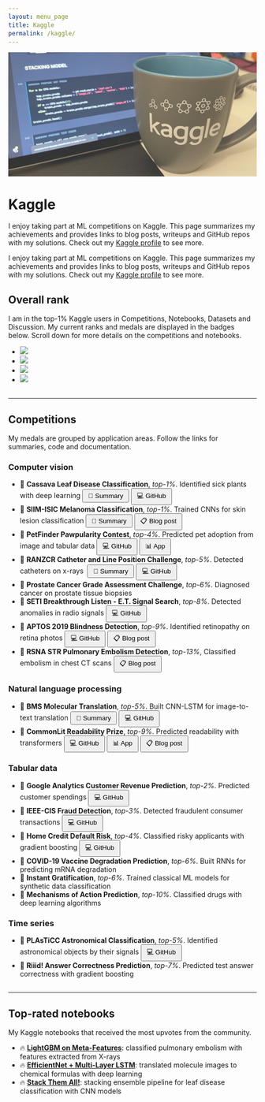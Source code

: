 ```yaml
---
layout: menu_page
title: Kaggle
permalink: /kaggle/
---
```


<meta charset="UTF-8">

<div class="container">
  <div style="width:100%;height:0; padding-top:50%;position:relative;">
    <img src="../images/menu/photo_kaggle.jpg" style="width:100%; opacity:0.8; position:absolute; top:0; left:0">
  </div>  
  <div class="content">
    <h1>Kaggle</h1>
    <p><span class="cover-desc" style="color:var(--page-desc-color)">I enjoy taking part at ML competitions on Kaggle. This page summarizes my achievements and provides links to blog posts, writeups and GitHub repos with my solutions. Check out my <a href="https://www.kaggle.com/kozodoi">Kaggle profile</a> to see more.</span></p>
  </div>
</div>

<p><span class="page-desc">I enjoy taking part at ML competitions on Kaggle. This page summarizes my achievements and provides links to blog posts, writeups and GitHub repos with my solutions. Check out my <a href="https://www.kaggle.com/kozodoi">Kaggle profile</a> to see more.</span></p>


<!----------------------------------------------------------------------------->
## Overall rank

I am in the top-1% Kaggle users in Competitions, Notebooks, Datasets and Discussion. My current ranks and medals are displayed in the badges below. Scroll down for more details on the competitions and notebooks.

<div class="social-links" align = "left">
<ul class = "badge-list">
<li><img src="https://road-to-kaggle-grandmaster.vercel.app/api/badges/kozodoi/competition/light"/></li>
<li><img src="https://road-to-kaggle-grandmaster.vercel.app/api/badges/kozodoi/dataset/light"/></li>
<li><img src="https://road-to-kaggle-grandmaster.vercel.app/api/badges/kozodoi/notebook/light"/></li>
<li><img src="https://road-to-kaggle-grandmaster.vercel.app/api/badges/kozodoi/discussion/light"/></li>
</ul>
</div>

<hr style="height:1px; visibility:hidden;" />
<hr style="height:1px;border-width:0;color:rgb(50,50,50);background-color:rgb(50,50,50)">


<!----------------------------------------------------------------------------->
## Competitions

My medals are grouped by application areas. Follow the links for summaries, code and documentation.

### Computer vision

- &#129351; **Cassava Leaf Disease Classification**, *top-1%*. Identified sick plants with deep learning <button class="btn" style="padding-top: 4px; padding-bottom: 4px; padding-left: 10px; padding-right: 10px;" onclick="window.open('https://www.kaggle.com/c/cassava-leaf-disease-classification/discussion/220751)" type="button">&#128214; Summary</button> <button class="btn" style="padding-top: 4px; padding-bottom: 4px; padding-left: 10px; padding-right: 10px;" onclick="window.open('https://github.com/kozodoi/Kaggle_Leaf_Disease_Classification')" type="button">&#128187; GitHub</button>
- &#129351; **SIIM-ISIC Melanoma Classification**, *top-1%*. Trained CNNs for skin lesion classification <button class="btn" style="padding-top: 4px; padding-bottom: 4px; padding-left: 10px; padding-right: 10px;" onclick="window.open('https://www.kaggle.com/c/siim-isic-melanoma-classification/discussion/175624')" type="button">&#128214; Summary</button> <button class="btn" style="padding-top: 4px; padding-bottom: 4px; padding-left: 10px; padding-right: 10px;" onclick="window.open('https://kozodoi.me/python/deep%20learning/computer%20vision/competitions/2020/08/30/pre-training.html')" type="button">&#128203; Blog post</button>
- &#129352; **PetFinder Pawpularity Contest**, *top-4%*. Predicted pet adoption from image and tabular data <button class="btn" style="padding-top: 4px; padding-bottom: 4px; padding-left: 10px; padding-right: 10px;" onclick="window.open('https://github.com/kozodoi/Pet_Pawpularity')" type="button">&#128187; GitHub</button> <button class="btn" style="padding-top: 4px; padding-bottom: 4px; padding-left: 10px; padding-right: 10px;" onclick="window.open('https://share.streamlit.io/kozodoi/pet_pawpularity/main/web_app.py')" type="button">&#128202; App</button>
- &#129352; **RANZCR Catheter and Line Position Challenge**, *top-5%*. Detected catheters on x-rays &nbsp;<button class="btn" style="padding-top: 4px; padding-bottom: 4px; padding-left: 10px; padding-right: 10px;" onclick="window.open('https://www.kaggle.com/c/ranzcr-clip-catheter-line-classification/discussion/226664')" type="button">&#128214; Summary</button> <button class="btn" style="padding-top: 4px; padding-bottom: 4px; padding-left: 10px; padding-right: 10px;" onclick="window.open('https://github.com/kozodoi/Kaggle_RANZCR_Challenge')" type="button">&#128187; GitHub</button>
- &#129353; **Prostate Cancer Grade Assessment Challenge**, *top-6%*. Diagnosed cancer on prostate tissue biopsies
- &#129353; **SETI Breakthrough Listen - E.T. Signal Search**, *top-8%*. Detected anomalies in radio signals  <button class="btn" style="padding-top: 4px; padding-bottom: 4px; padding-left: 10px; padding-right: 10px;" onclick="window.open('https://github.com/kozodoi/SETI_Signal_Search')" type="button">&#128187; GitHub</button>
- &#129353; **APTOS 2019 Blindness Detection**, *top-9%*. Identified retinopathy on retina photos <button class="btn" style="padding-top: 4px; padding-bottom: 4px; padding-left: 10px; padding-right: 10px;" onclick="window.open('https://github.com/kozodoi/Udacity_Blindness_Detection')" type="button">&#128187; GitHub</button> <button class="btn" style="padding-top: 4px; padding-bottom: 4px; padding-left: 10px; padding-right: 10px;" onclick="window.open('https://kozodoi.me/python/deep%20learning/computer%20vision/competitions/2020/07/11/blindness-detection.html')" type="button">&#128203; Blog post</button>
- &#129353; **RSNA STR Pulmonary Embolism Detection**, *top-13%*, Classified embolism in chest CT scans <button class="btn" style="padding-top: 4px; padding-bottom: 4px; padding-left: 10px; padding-right: 10px;" onclick="window.open('https://kozodoi.me/python/deep%20learning/computer%20vision/tutorial/2020/10/30/pytorch-xla-tpu.html')" type="button">&#128203; Blog post</button>


### Natural language processing

- &#129352; **BMS Molecular Translation**, *top-5%*. Built CNN-LSTM for image-to-text translation <button class="btn" style="padding-top: 4px; padding-bottom: 4px; padding-left: 10px; padding-right: 10px;" onclick="window.open('https://www.kaggle.com/c/bms-molecular-translation/discussion/243845')" type="button">&#128214; Summary</button> <button class="btn" style="padding-top: 4px; padding-bottom: 4px; padding-left: 10px; padding-right: 10px;" onclick="window.open('https://github.com/kozodoi/BMS_Molecular_Translation')" type="button">&#128187; GitHub</button>
- &#129353; **CommonLit Readability Prize**, *top-9%*. Predicted readability with transformers <button class="btn" style="padding-top: 4px; padding-bottom: 4px; padding-left: 10px; padding-right: 10px;" onclick="window.open('https://github.com/kozodoi/Kaggle_Readability')" type="button">&#128187; GitHub</button> <button class="btn" style="padding-top: 4px; padding-bottom: 4px; padding-left: 10px; padding-right: 10px;" onclick="window.open('https://share.streamlit.io/kozodoi/text_readability_prediction/main/web_app.py')" type="button">&#128202; App</button> <button class="btn" style="padding-top: 4px; padding-bottom: 4px; padding-left: 10px; padding-right: 10px;" onclick="window.open('https://kozodoi.me/deep%20learning/natural%20language%20processing/web%20app/2021/11/21/text-readability.html')" type="button">&#128203; Blog post</button>


### Tabular data

- &#129352; **Google Analytics Customer Revenue Prediction**, *top-2%*. Predicted customer spendings <button class="btn" style="padding-top: 4px; padding-bottom: 4px; padding-left: 10px; padding-right: 10px;" onclick="window.open('https://github.com/kozodoi/Kaggle_Google_Analytics')" type="button">&#128187; GitHub</button>
- &#129352; **IEEE-CIS Fraud Detection**, *top-3%*. Detected fraudulent consumer transactions <button class="btn" style="padding-top: 4px; padding-bottom: 4px; padding-left: 10px; padding-right: 10px;" onclick="window.open('https://github.com/kozodoi/Kaggle_IEEE_Fraud_Detection')" type="button">&#128187; GitHub</button>
- &#129352; **Home Credit Default Risk**, *top-4%*. Classified risky applicants with gradient boosting <button class="btn" style="padding-top: 4px; padding-bottom: 4px; padding-left: 10px; padding-right: 10px;" onclick="window.open('https://github.com/kozodoi/Kaggle_Home_Credit')" type="button">&#128187; GitHub</button>
- &#129353; **COVID-19 Vaccine Degradation Prediction**, *top-6%*. Built RNNs for predicting mRNA degradation
- &#129353; **Instant Gratification**, *top-6%*. Trained classical ML models for synthetic data classification
- &#129353; **Mechanisms of Action Prediction**, *top-10%*. Classified drugs with deep learning algorithms


### Time series

- &#129352; **PLAsTiCC Astronomical Classification**, *top-5%*. Identified astronomical objects by their signals <button class="btn" style="padding-top: 4px; padding-bottom: 4px; padding-left: 10px; padding-right: 10px;" onclick="window.open('https://github.com/kozodoi/Kaggle_Astronomical_Classification')" type="button">&#128187; GitHub</button>
- &#129353; **Riiid! Answer Correctness Prediction**, *top-7%*. Predicted  test answer correctness with gradient boosting


<!----------------------------------------------------------------------------->

<hr style="height:1px; visibility:hidden;" />
<hr style="height:1px;border-width:0;color:rgb(50,50,50);background-color:rgb(50,50,50)">

## Top-rated notebooks

My Kaggle notebooks that received the most upvotes from the community.

- &#128293; **[LightGBM on Meta-Features](https://www.kaggle.com/kozodoi/lightgbm-on-meta-features)**: classified pulmonary embolism with features extracted from X-rays
- &#128293; **[EfficientNet + Multi-Layer LSTM](https://www.kaggle.com/kozodoi/efficientnet-multi-layer-lstm-training)**: translated molecule images to chemical formulas with deep learning
- &#128293; **[Stack Them All!](https://www.kaggle.com/kozodoi/14th-place-solution-stack-them-all)**: stacking ensemble pipeline for leaf disease classification with CNN models
